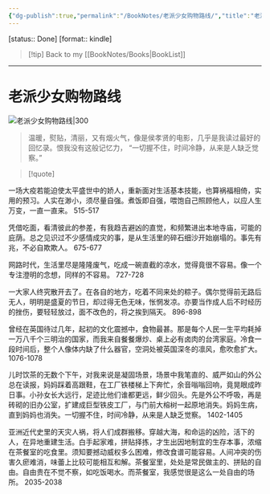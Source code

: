 ```yaml
---
{"dg-publish":true,"permalink":"/BookNotes/老派少女购物路线/","title":"老派少女购物路线","noteIcon":""}
---
```


[status:: Done]
[format:: kindle]

>[!tip] Back to my [[BookNotes/Books\|BookList]]

---
# 老派少女购物路线

![老派少女购物路线|300](https://img2.doubanio.com/view/subject/l/public/s34408242.jpg)


> 温暖，熨贴，清丽，又有烟火气，像是侯孝贤的电影，几乎是我读过最好的回忆录。恨我没有这般记忆力， “一切握不住，时间冷静，从来是人缺乏觉察。”

>[!quote]


一场大疫若能迫使太平盛世中的娇人，重新面对生活基本技能，也算祸福相倚，实用的预习。人实在渺小，须尽量自强。煮饭即自强，喂饱自己照顾他人，以应人生万变，一直一直来。
 515-517   
 
凭借吃面，看清彼此的参差，有我趋吉避凶的直觉，和频繁进出本地寺庙，可能的庇荫。总之见识过不少感情成灾的事，是从生活里的碎石细沙开始崩塌的。事先有兆，不必自欺欺人。
 675-677   
 
网路时代，生活里尽是隆隆废气，吃成一碗直截的凉水，觉得竟很不容易。像一个专注澄明的念想，同样的不容易。
 727-728   
 
一大家人终究散开去了。在各自的地方，吃着不同来处的粽子。偶尔觉得前无路后无人，明明是盛夏的节日，却过得无色无味，怅惘发凉。亦要当作成人后不时经历的挫伤，要轻轻放过，面不改色的，将之挨到隔天。
 896-898   
 
曾经在英国待过几年，起初的文化震撼中，食物最甚。那是每个人民一生平均耗掉一万八千个三明治的国家，而我来自餐餐爆炒、桌上必有卤肉的台湾家庭。冷食一段时间后，整个人像体内缺了什么器官，空洞处被英国深冬的凛风，愈吹愈扩大。
 1076-1078   
 
儿时饮茶的无数个下午，对我来说是凝固场景，场景中我笔直的、威严如山的外公总在读报，妈妈踩着高跟鞋，在工厂铁楼梯上下奔忙，余音嗡嗡回响，竟晃眼成昨日事。小孙女长大远行，足迹比他们谁都更远，鲜少回头。先是外公不呼吸，再是砖砌的旧办公室，扩建成巨型铁皮工厂，与门前大榕树一起原地消失。妈妈生病，直到妈妈也消失。一切握不住，时间冷静，从来是人缺乏觉察。
 1402-1405   

 
亚洲近代史里的天灾人祸，将人们成群搬移。穿越大海，和命运的凶险，活下的人，在异地重建生活。白手起家难，拼贴择拣，才生出因地制宜的生存本事，浓缩在茶餐室的吃食里。须知要撼动威权多么困难，修改食谱可能容易。人间冲突的伤害久瘀难消，味蕾上比较可能相互和解。茶餐室里，处处是常民做主的、拼贴的自由。自由贵在不觉不察，如吃饭喝水。而茶餐室，我感觉很是这么一处自由的场所。
 2035-2038   
